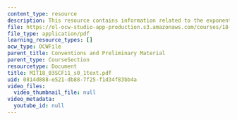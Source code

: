 ```yaml
---
content_type: resource
description: This resource contains information related to the exponential function.
file: https://ol-ocw-studio-app-production.s3.amazonaws.com/courses/18-03sc-differential-equations-fall-2011/0814d888e521db887f25f1d34f83bb4a_MIT18_03SCF11_s0_1text.pdf
file_type: application/pdf
learning_resource_types: []
ocw_type: OCWFile
parent_title: Conventions and Preliminary Material
parent_type: CourseSection
resourcetype: Document
title: MIT18_03SCF11_s0_1text.pdf
uid: 0814d888-e521-db88-7f25-f1d34f83bb4a
video_files:
  video_thumbnail_file: null
video_metadata:
  youtube_id: null
---
```

